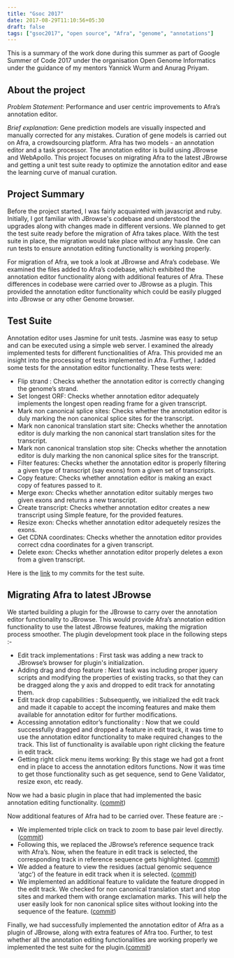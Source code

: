```yaml
---
title: "Gsoc 2017"
date: 2017-08-29T11:10:56+05:30
draft: false
tags: ["gsoc2017", "open source", "Afra", "genome", "annotations"]
---
```


This is a summary of the work done during this summer as part of Google Summer of Code 2017 under the organisation Open Genome Informatics under the guidance of my mentors Yannick Wurm and Anurag Priyam.

## About the project

_Problem Statement_: Performance and user centric improvements to Afra’s annotation editor.

_Brief explanation_: Gene prediction models are visually inspected and manually corrected for any mistakes. Curation of gene models is carried out on Afra, a crowdsourcing platform. Afra has two models - an annotation editor and a task processor. The annotation editor is build using JBrowse and WebApollo. This project focuses on migrating Afra to the latest JBrowse and getting a unit test suite ready to optimize the annotation editor and ease the learning curve of manual curation.

## Project Summary

Before the project started, I was fairly acquainted with javascript and ruby. Initially, I got familiar with JBrowse's codebase and understood the upgrades along with changes made in different versions. We planned to get the test suite ready before the migration of Afra takes place. With the test suite in place, the migration would take place without any hassle. One can run tests to ensure annotation editing functionality is working properly.

For migration of Afra, we took a look at JBrowse and Afra’s codebase. We examined the files added to Afra’s codebase, which exhibited the annotation editor functionality along with additional features of Afra. These differences in codebase were carried over to JBrowse as a plugin. This provided the annotation editor functionality which could be easily plugged into JBrowse or any other Genome browser.

## Test Suite

Annotation editor uses Jasmine for unit tests. Jasmine was easy to setup and can be executed using a simple web server. I examined the already implemented tests for different functionalities of Afra. This provided me an insight into the processing of tests implemented in Afra. Further, I added some tests for the annotation editor functionality. These tests were:

- Flip strand : Checks whether the annotation editor is correctly changing the genome’s strand.
- Set longest ORF: Checks whether annotation editor adequately implements the longest open reading frame for a given transcript.
- Mark non canonical splice sites: Checks whether the annotation editor is duly marking the non canonical splice sites for the transcript.
- Mark non canonical translation start site: Checks whether the annotation editor is duly marking the non canonical start translation sites for the transcript.
- Mark non canonical translation stop site: Checks whether the annotation editor is duly marking the non canonical splice sites for the transcript.
- Filter features: Checks whether the annotation editor is properly filtering a given type of transcript (say exons) from a given set of transcripts.
- Copy feature: Checks whether annotation editor is making an exact copy of features passed to it.
- Merge exon: Checks whether annotation editor suitably merges two given exons and returns a new transcript.
- Create transcript: Checks whether annotation editor creates a new transcript using Simple feature, for the provided features.
- Resize exon: Checks whether annotation editor adequetely resizes the exons.
- Get CDNA coordinates: Checks whether the annotation editor provides correct cdna coordinates for a given transcript.
- Delete exon: Checks whether annotation editor properly deletes a exon from a given transcript.

Here is the [link](https://goo.gl/sCujXe) to my commits for the test suite.

## Migrating Afra to latest JBrowse

We started building a plugin for the JBrowse to carry over the annotation editor functionality to JBrowse. This would provide Afra’s annotation edition functionality to use the latest JBrowse features, making the migration process smoother. The plugin development took place in the following steps :-

- Edit track implementations : First task was adding a new track to JBrowse’s browser for plugin's initialization.
- Adding drag and drop feature : Next task was including proper jquery scripts and modifying the properties of existing tracks, so that they can be dragged along the y axis and dropped to edit track for annotating them.
- Edit track drop capabilities : Subsequently, we initialized the edit track and made it capable to accept the incoming features and make them available for annotation editor for further modifications.
- Accessing annotation editor’s functionality : Now that we could successfully dragged and dropped a feature in edit track, it was time to use the annotation editor functionality to make required changes to the track. This list of functionality is available upon right clicking the feature in edit track.
- Getting right click menu items working: By this stage we had got a front end in place to access the annotation editors functions. Now it was time to get those functionality such as get sequence, send to Gene Validator, resize exon, etc ready.

Now we had a basic plugin in place that had implemented the basic annotation editing functionality. ([commit](https://goo.gl/wFVf5o))

Now additional features of Afra had to be carried over. These feature are :-

- We implemented triple click on track to zoom to base pair level directly. ([commit](https://goo.gl/J4LTuJ))
- Following this, we replaced the JBrowse’s reference sequence track with Afra’s. Now, when the feature in edit track is selected, the corresponding track in reference sequence gets highlighted. ([commit](https://goo.gl/LQBMJF))
- We added a feature to view the residues (actual genomic sequence ‘atgc’) of the feature in edit track when it is selected. ([commit](https://goo.gl/J4LTuJ))
- We implemented an additional feature to validate the feature dropped in the edit track. We checked for non canonical translation start and stop sites and marked them with orange exclamation marks. This will help the user easily look for non canonical splice sites without looking into the sequence of the feature. ([commit](https://goo.gl/MrZFYC))

Finally, we had successfully implemented the annotation editor of Afra as a plugin of JBrowse, along with extra features of Afra too. Further, to test whether all the annotation editing functionalities are working properly we implemented the test suite for the plugin.([commit](https://goo.gl/wFVf5o))
